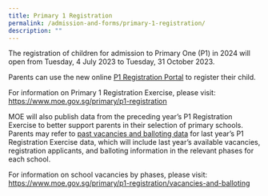 ```yaml
---
title: Primary 1 Registration
permalink: /admission-and-forms/primary-1-registration/
description: ""
---
```

The registration of children for admission to Primary One (P1) in 2024 will open from Tuesday, 4 July 2023 to Tuesday, 31 October 2023.

Parents can use the new online [P1 Registration Portal](https://www.moe.gov.sg/primary/p1-registration/how-to-register) to register their child. 


For information on Primary 1 Registration Exercise, please visit:  
<a href="https://www.moe.gov.sg/primary/p1-registration" target="_blank">https://www.moe.gov.sg/primary/p1-registration</a>

MOE will also publish data from the preceding year’s P1 Registration Exercise to better support parents in their selection of primary schools. Parents may refer to [past vacancies and balloting data](www.moe.gov.sg/primary/p1-registration/past-vacancies-and-balloting-data) for last year’s P1 Registration Exercise data, which will include last year’s available vacancies, registration applicants, and balloting information in the relevant phases for each school.


For information on school vacancies by phases, please visit:  
<a href="https://www.moe.gov.sg/primary/p1-registration/vacancies-and-balloting" target="_blank">https://www.moe.gov.sg/primary/p1-registration/vacancies-and-balloting</a>